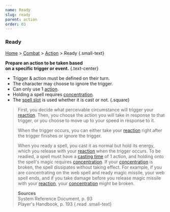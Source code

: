 ```yaml
---
name: Ready
slug: ready
parent: action
order: 03
---
```

### Ready
[Home](dm-operations-center) > [Combat](combat) > [Action](action) > Ready {.small-text}

**Prepare an action to be taken based <br/> on a specific trigger or event.** {.text-center}

- Trigger & action must be defined on their turn.
- The character may choose to ignore the trigger.
- Can only use 1 [action](actions).
- Holding a spell requires [concentration](concentration).
- The [spell slot](spell-slot) is used whether it is cast or not.
{.square}


> First, you decide what perceivable circumstance will trigger your [reaction](reaction). Then, you choose the action you will take in response to that trigger, or you choose to move up to your speed in response to it.
>
> When the trigger occurs, you can either take your [reaction](reaction) right after the trigger finishes or ignore the trigger. 
> 
> When you ready a spell, you cast it as normal but hold its energy, which you release with your [reaction](reaction) when the trigger occurs. To be readied, a spell must have a [casting time](casting-time) of 1 action, and holding onto the spell's magic requires [concentration](concentration). If your [concentration](concentration) is broken, the spell dissipates without taking effect. For example, if you are concentrating on the web spell and ready magic missile, your web spell ends, and if you take damage before you release magic missile with your [reaction](reaction), your [concentration](concentration) might be broken.
>
> **Sources** <br/>
> System Reference Document, p. 93<br/>
> Player's Handbook, p. 193
{.read .small-text}